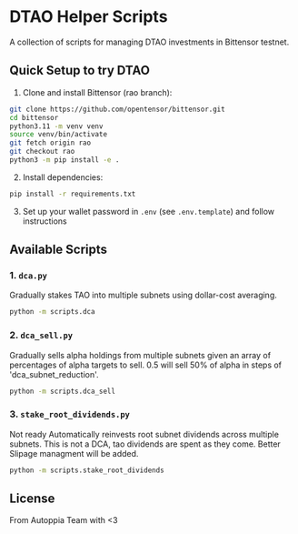 # DTAO Helper Scripts

A collection of scripts for managing DTAO investments in Bittensor testnet.

## Quick Setup to try DTAO

1. Clone and install Bittensor (rao branch):
```bash
git clone https://github.com/opentensor/bittensor.git
cd bittensor
python3.11 -m venv venv
source venv/bin/activate
git fetch origin rao
git checkout rao
python3 -m pip install -e .
```

2. Install dependencies:
```bash
pip install -r requirements.txt
```

3. Set up your wallet password in `.env` (see `.env.template`) and follow instructions

## Available Scripts

### 1. `dca.py`
Gradually stakes TAO into multiple subnets using dollar-cost averaging.
```bash
python -m scripts.dca  
```

### 2. `dca_sell.py`
Gradually sells alpha holdings from multiple subnets given an array of percentages of alpha targets to sell. 0.5 will sell 50% of alpha in steps of 'dca_subnet_reduction'. 

```bash
python -m scripts.dca_sell  
```

### 3. `stake_root_dividends.py`
Not ready
Automatically reinvests root subnet dividends across multiple subnets. 
This is not a DCA, tao dividends are spent as they come. Better Slipage managment will be added. 
```bash
python -m scripts.stake_root_dividends 
```


## License
From Autoppia Team with <3